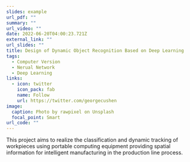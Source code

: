 ```yaml
---
slides: example
url_pdf: ""
summary: ""
url_video: ""
date: 2022-06-20T04:00:23.721Z
external_link: ""
url_slides: ""
title: Design of Dynamic Object Recognition Based on Deep Learning
tags:
  - Computer Version
  - Nerual Network
  - Deep Learning
links:
  - icon: twitter
    icon_pack: fab
    name: Follow
    url: https://twitter.com/georgecushen
image:
  caption: Photo by rawpixel on Unsplash
  focal_point: Smart
url_code: ""
---
```

This project aims to realize the classification and dynamic tracking of workpieces using portable computing equipment providing spatial information for intelligent manufacturing in the production line process.
